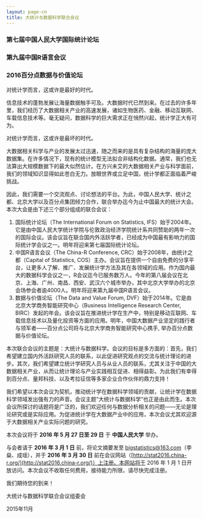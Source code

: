 ```yaml
---
layout: page-cn
title: 大统计与数据科学联合会议
---
```


<h3 class="text-center">第七届中国人民大学国际统计论坛</h3>
<h3 class="text-center">第九届中国R语言会议</h3>
<h3 class="text-center">2016百分点数据与价值论坛</h3>

对统计学而言，这或许是最好的时代。

信息技术的蓬勃发展让海量数据触手可及。大数据时代已然到来。在过去的许多年里，我们经历了大数据相关产业的高速发展，诸如生物医药、金融、移动互联网、车载信息技术等。毫无疑问，数据科学的巨大需求正在悄然兴起，统计学正大有可为。

对统计学而言，这或许是最坏的时代。

大数据相关科学与产业的发展太过迅速，随之而来的是具有复杂结构的海量的庞大数据集。在许多情况下，现有的统计模型无法拟合非结构化数据。通常，我们也无法算出大规模数据下的最大似然估计。在方兴未艾的大数据相关产业与科学面前，我们的领域知识显得如此苍白无力。放眼世界或立足中国，统计学都正面临着严峻挑战。

因此，我们需要一个交流观点、讨论想法的平台。为此，中国人民大学、统计之都、北京大学以及百分点集团倾力合作，联合举办迄今为止中国最大的统计大会。本次大会是由下述三个部分组成的联合会议：

1. 国际统计论坛（The International Forum on Statistics, IFS）始于2004年。它是由中国人民大学统计学院与伦敦政治经济学院统计系共同赞助的两年一次的国际会议。该会议旨在联合国内外活跃学者，已经成为中国最有影响力的国际统计学会议之一。明年将迎来第七届国际统计论坛。
2. 中国R语言会议（The China-R Conference, CRC）始于2008年，由统计之都（Capital of Statistics, COS）主办。会议旨在提供一个自由免费的分享平台，让更多人了解、推广、发展统计学方法及其在各领域的应用。作为国内最大的数据科学会议之一，R会议迄今已服务数万人。今年的第八届会议在北京、上海、广州、南昌、西安、武汉六个城市举办，其中北京大学举办的北京会场参会者逾4000人。明年将迎来第九届中国R语言会议。
3. 数据与价值论坛（The Data and Value Forum, DVF）始于2014年。它是由北京大学商务智能研究中心（Business Intelligence Research Center, BIRC）发起的年会。该会议旨在推进统计学在生产中，特别是移动互联网、车载信息技术以及量化投资等方面的应用。明年，中国大数据产业坚定的践行者与领军者——百分点公司将与北京大学商务智能研究中心携手, 举办百分点数据与价值论坛。

本次联合会议的主题是：大统计与数据科学。会议的目标是多方面的：首先，我们希望建立国内外活跃研究人员的联系，以此促进研究观点的交流与统计理论的进步。其次，我们希望建立统计学研究人员与从业人员的联系，尤其关注于中国的大数据相关产业，从而让统计理论与产业实践相互促进、相得益彰。为此我们有幸得到百分点、量邦科技、以及考拉征信等多家企业合作伙伴的鼎力支持！

我们希望以本次会议为契机，推动统计学在数据科学领域的贡献，让统计学在数据科学领域发出强有力的声音。会议主题“大统计与数据科学”也正是由此而生。本次会议所探讨的话题将是广泛的，我们欢迎任何与数据分析相关的问题——无论是理论研究或是实际应用。为促进统计学在大数据产业中的应用，本次会议尤其欢迎源于大数据相关产业实际问题的研究。

本次会议将于 **2016 年 5 月 27 日至 29 日** 于 **中国人民大学** 举办。

与会者请于 **2016 年 3 月 1 日** 前，将论文摘要发至
bigstatistics@163.com（李燊、成瑶），并于 **2016 年 3 月 30 日**
前在会议网站（[http://stat2016.china-r.org/](http://stat2016.china-r.org/)）上注册。本网站将于 2016 年 1 月 1 日开放访问。本次会议不收取任何费用，接待能力所限，请尽快完成注册。

我们期待您的到来！

<p class="text-right">大统计与数据科学联合会议组委会</p>
<p class="text-right">2015年11月</p>
